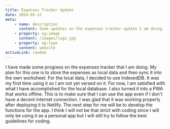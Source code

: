 ```yaml
---
title: Expenses Tracker Update
date: 2024-05-12
meta:
    - name: description
      content: Some updates on the expenses tracker update I am doing.
    - property: og:image
      content: /images/logo.jpg
    - property: og:type
      content: website
activeLink: random
---
```


<script setup>
import BlogPost from './.vitepress/theme/components/BlogPost.vue';
</script>

<BlogPost>
  <div>
I have made some progress on the expenses tracker that I am doing. My plan for this one is to store the expenses as local data and then sync it into the own worksheet. For the local data, I decided to use IndexedDB. It was my first time using it so I am not yet versed on it. For now, I am satisfied with what I have accomplished for the local database. I also turned it into a PWA that works offline. This is to make sure that I can use the app even if I don't have a decent internet connection. I was glad that it was working properly after deploying it to Netlify. The next step for me will be to develop the functions for the app. I think I will not be that strict with coding since I will only be using it as a personal app but I will still try to follow the best guidelines for coding.

  </div> 
</BlogPost>
